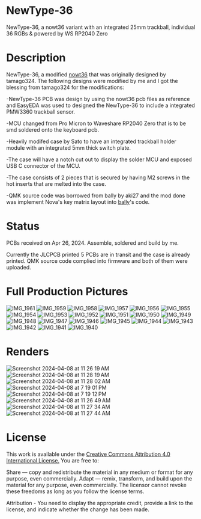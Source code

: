 # NewType-36
NewType-36, a nowt36 variant with an integrated 25mm trackball, individual 36 RGBs & powered by WS RP2040 Zero

# Description
NewType-36, a modified [nowt36](https://github.com/tamago324/nowt36) that was originally designed by tamago324.
The following designs were modified by me and I got the blessing from tamago324 for the modifications:

-NewType-36 PCB was design by using the nowt36 pcb files as reference and EasyEDA was used to designed the NewType-36 to include a integrated PMW3360 trackball sensor.

-MCU changed from Pro Micron to Waveshare RP2040 Zero that is to be smd soldered onto the keyboard pcb.

-Heavily modifed case by Sato to have an integrated trackball holder module with an integrated 5mm thick switch plate.

-The case will have a notch cut out to display the solder MCU and exposed USB C connector of the MCU.

-The case consists of 2 pieces that is secured by having M2 screws in the hot inserts that are melted into the case.

-QMK source code was borrowed from bally by aki27 and the mod done was implement Nova's key matrix layout into [bally](https://github.com/aki27kbd/vial-qmk/tree/vial/keyboards/aki27/bally)'s code.

# Status
PCBs received on Apr 26, 2024.  Assemble, soldered and build by me.

Currently the JLCPCB printed 5 PCBs are in transit and the case is already printed.
QMK source code complied into firmware and both of them were uploaded.

# Full Production Pictures

![IMG_1961](https://github.com/protieusz/NewType-36/assets/118025702/c81e7a2a-58ae-414d-8d67-a44a835ff0e0)
![IMG_1959](https://github.com/protieusz/NewType-36/assets/118025702/b0fe35a7-ab63-4e5f-8568-6b16326298b8)
![IMG_1958](https://github.com/protieusz/NewType-36/assets/118025702/5568afd0-66f1-439a-9c6a-5167f39327fa)
![IMG_1957](https://github.com/protieusz/NewType-36/assets/118025702/9e717565-cc99-4eb3-a65c-b22fc11e62cc)
![IMG_1956](https://github.com/protieusz/NewType-36/assets/118025702/6c0cea33-f51e-4a1c-b35e-fed9f49d6111)
![IMG_1955](https://github.com/protieusz/NewType-36/assets/118025702/f61b9c1c-2131-460e-8a65-d04afe2fc0e3)
![IMG_1954](https://github.com/protieusz/NewType-36/assets/118025702/64f33588-1e09-4446-a985-1f96aabd5f63)
![IMG_1953](https://github.com/protieusz/NewType-36/assets/118025702/3393b62a-30ec-4097-bbd8-a4debc9c39b4)
![IMG_1952](https://github.com/protieusz/NewType-36/assets/118025702/9a456fba-6024-4a24-9ca0-2a0d37605fce)
![IMG_1951](https://github.com/protieusz/NewType-36/assets/118025702/7e100fd5-630c-4662-9a71-9f5154115c4c)
![IMG_1950](https://github.com/protieusz/NewType-36/assets/118025702/e6643644-7677-4004-bc50-fec1096a49b9)
![IMG_1949](https://github.com/protieusz/NewType-36/assets/118025702/d1a9163f-ce06-422d-93f8-9b149348af64)
![IMG_1948](https://github.com/protieusz/NewType-36/assets/118025702/42d0abc4-9b39-41a6-bf95-912f4154a1e0)
![IMG_1947](https://github.com/protieusz/NewType-36/assets/118025702/a94ce3fb-ef17-461f-83b7-53348e12ef88)
![IMG_1946](https://github.com/protieusz/NewType-36/assets/118025702/e40e41a1-7201-4af1-9e6a-53d24cde0296)
![IMG_1945](https://github.com/protieusz/NewType-36/assets/118025702/df50c14f-965c-4c8b-b69b-c1cb36ff268d)
![IMG_1944](https://github.com/protieusz/NewType-36/assets/118025702/59aba207-ccbe-4d63-ad97-d88d6eadc870)
![IMG_1943](https://github.com/protieusz/NewType-36/assets/118025702/ec7631de-164f-42c6-b209-109b8703ee41)
![IMG_1942](https://github.com/protieusz/NewType-36/assets/118025702/c17d6a04-bfa6-4d85-84db-e9f2323248d4)
![IMG_1941](https://github.com/protieusz/NewType-36/assets/118025702/26da7a67-04aa-464f-bfdb-9c0c86647dea)
![IMG_1940](https://github.com/protieusz/NewType-36/assets/118025702/6b3e50d1-bf04-48e5-a12d-f7a345163d45)


# Renders

![Screenshot 2024-04-08 at 11 26 19 AM](https://github.com/protieusz/NewType-36/assets/118025702/ac4bef49-7a3e-422d-b95a-ec3f98d0e661)
![Screenshot 2024-04-08 at 11 28 19 AM](https://github.com/protieusz/NewType-36/assets/118025702/2e7ca7b7-9a89-449c-9dcb-d92b540406bb)
![Screenshot 2024-04-08 at 11 28 02 AM](https://github.com/protieusz/NewType-36/assets/118025702/3ea6a39a-5264-4251-a4c3-8e11d3617798)
![Screenshot 2024-04-08 at 7 19 01 PM](https://github.com/protieusz/NewType-36/assets/118025702/7a79331c-ce7e-47d1-8773-16c608143521)
![Screenshot 2024-04-08 at 7 19 12 PM](https://github.com/protieusz/NewType-36/assets/118025702/7055b713-d55d-4247-8158-725ea07495ac)
![Screenshot 2024-04-08 at 11 26 49 AM](https://github.com/protieusz/NewType-36/assets/118025702/a25c4a03-28e8-4edd-ae11-e6b141ac4483)
![Screenshot 2024-04-08 at 11 27 34 AM](https://github.com/protieusz/NewType-36/assets/118025702/09ebf355-6fc2-4b7d-9ca0-c0f1cebf7705)
![Screenshot 2024-04-08 at 11 27 44 AM](https://github.com/protieusz/NewType-36/assets/118025702/cae726ad-00c6-46bb-85da-4b9bdc61faf4)




# License
This work is available under the [Creative Commons Attribution 4.0 International License.](https://creativecommons.org/licenses/by/4.0/)
You are free to:

Share — copy and redistribute the material in any medium or format for any purpose, even commercially.
Adapt — remix, transform, and build upon the material for any purpose, even commercially.
The licensor cannot revoke these freedoms as long as you follow the license terms.

Attribution - You need to display the appropriate credit, provide a link to the license, and indicate whether the change has been made.

